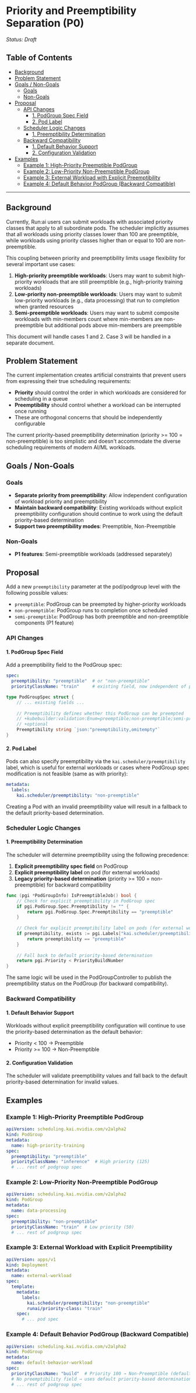 # Priority and Preemptibility Separation (P0)

*Status: Draft*

## Table of Contents
- [Background](#background)
- [Problem Statement](#problem-statement)
- [Goals / Non-Goals](#goals-non-goals)
   * [Goals](#goals)
   * [Non-Goals](#non-goals)
- [Proposal](#proposal)
   * [API Changes](#api-changes)
      + [1. PodGroup Spec Field](#1-podgroup-spec-field)
      + [2. Pod Label](#2-pod-label)
   * [Scheduler Logic Changes](#scheduler-logic-changes)
      + [1. Preemptibility Determination](#1-preemptibility-determination)
   * [Backward Compatibility](#backward-compatibility)
      + [1. Default Behavior Support](#1-default-behavior-support)
      + [2. Configuration Validation](#2-configuration-validation)
- [Examples](#examples)
   * [Example 1: High-Priority Preemptible PodGroup](#example-1-high-priority-preemptible-podgroup)
   * [Example 2: Low-Priority Non-Preemptible PodGroup](#example-2-low-priority-non-preemptible-podgroup)
   * [Example 3: External Workload with Explicit Preemptibility](#example-3-external-workload-with-explicit-preemptibility)
   * [Example 4: Default Behavior PodGroup (Backward Compatible)](#example-4-default-behavior-podgroup-backward-compatible)


---

## Background

Currently, Run:ai users can submit workloads with associated priority classes that apply to all subordinate pods. The scheduler implicitly assumes that all workloads using priority classes lower than 100 are preemptible, while workloads using priority classes higher than or equal to 100 are non-preemptible.

This coupling between priority and preemptibility limits usage flexibility for several important use cases:

1. **High-priority preemptible workloads**: Users may want to submit high-priority workloads that are still preemptible (e.g., high-priority training workloads)
2. **Low-priority non-preemptible workloads**: Users may want to submit low-priority workloads (e.g., data processing) that run to completion when granted resources
3. **Semi-preemptible workloads**: Users may want to submit composite workloads with min-members count where min-members are non-preemptible but additional pods above min-members are preemptible

This document will handle cases 1 and 2. Case 3 will be handled in a separate document.

## Problem Statement

The current implementation creates artificial constraints that prevent users from expressing their true scheduling requirements:

- **Priority** should control the order in which workloads are considered for scheduling in a queue
- **Preemptibility** should control whether a workload can be interrupted once running
- These are orthogonal concerns that should be independently configurable

The current priority-based preemptibility determination (priority >= 100 = non-preemptible) is too simplistic and doesn't accommodate the diverse scheduling requirements of modern AI/ML workloads.

## Goals / Non-Goals

### Goals
- **Separate priority from preemptibility**: Allow independent configuration of workload priority and preemptibility
- **Maintain backward compatibility**: Existing workloads without explicit preemptibility configuration should continue to work using the default priority-based determination
- **Support two preemptibility modes**: Preemptible, Non-Preemptible

### Non-Goals
- **P1 features**: Semi-preemptible workloads (addressed separately)


## Proposal

Add a new `preemptibility` parameter at the pod/podgroup level with the following possible values:
- `preemptible`: PodGroup can be preempted by higher-priority workloads
- `non-preemptible`: PodGroup runs to completion once scheduled
- `semi-preemptible`: PodGroup has both preemptible and non-preemptible components (P1 feature)

### API Changes

#### 1. PodGroup Spec Field
Add a preemptibility field to the PodGroup spec:

```yaml
spec:
  preemptibility: "preemptible"  # or "non-preemptible"
  priorityClassName: "train"     # existing field, now independent of preemptibility
```

```go
type PodGroupSpec struct {
    // ... existing fields ...
    
    // Preemptibility defines whether this PodGroup can be preempted
    // +kubebuilder:validation:Enum=preemptible;non-preemptible;semi-preemptible
    // +optional
    Preemptibility string `json:"preemptibility,omitempty"`
}
```

#### 2. Pod Label
Pods can also specify preemptibility via the `kai.scheduler/preemptibility` label, which is useful for external workloads or cases where PodGroup spec modification is not feasible (same as with priority):

```yaml
metadata:
  labels:
    kai.scheduler/preemptibility: "non-preemptible"
```

Creating a Pod with an invalid preemptibility value will result in a fallback to the default priority-based determination.

### Scheduler Logic Changes

#### 1. Preemptibility Determination
The scheduler will determine preemptibility using the following precedence:

1. **Explicit preemptibility spec field** on PodGroup
2. **Explicit preemptibility label** on pod (for external workloads)
3. **Legacy priority-based determination** (priority >= 100 = non-preemptible) for backward compatibility

```go
func (pgi *PodGroupInfo) IsPreemptibleJob() bool {
    // Check for explicit preemptibility in PodGroup spec
    if pgi.PodGroup.Spec.Preemptibility != "" {
        return pgi.PodGroup.Spec.Preemptibility == "preemptible"
    }
    
    // Check for explicit preemptibility label on pods (for external workloads)
    if preemptibility, exists := pgi.Labels["kai.scheduler/preemptibility"]; exists {
        return preemptibility == "preemptible"
    }
    
    // Fall back to default priority-based determination
    return pgi.Priority < PriorityBuildNumber
}
```

The same logic will be used in the PodGroupController to publish the preemptibility status on the PodGroup (for backward compatibility).

### Backward Compatibility

#### 1. Default Behavior Support
Workloads without explicit preemptibility configuration will continue to use the priority-based determination as the default behavior:
- Priority < 100 → Preemptible
- Priority >= 100 → Non-Preemptible

#### 2. Configuration Validation
The scheduler will validate preemptibility values and fall back to the default priority-based determination for invalid values.

## Examples

### Example 1: High-Priority Preemptible PodGroup
```yaml
apiVersion: scheduling.kai.nvidia.com/v2alpha2
kind: PodGroup
metadata:
  name: high-priority-training
spec:
  preemptibility: "preemptible"
  priorityClassName: "inference"  # High priority (125)
  # ... rest of podgroup spec
```

### Example 2: Low-Priority Non-Preemptible PodGroup
```yaml
apiVersion: scheduling.kai.nvidia.com/v2alpha2
kind: PodGroup
metadata:
  name: data-processing
spec:
  preemptibility: "non-preemptible"
  priorityClassName: "train"  # Low priority (50)
  # ... rest of podgroup spec
```

### Example 3: External Workload with Explicit Preemptibility
```yaml
apiVersion: apps/v1
kind: Deployment
metadata:
  name: external-workload
spec:
  template:
    metadata:
      labels:
        kai.scheduler/preemptibility: "non-preemptible"
        runai/priority-class: "train"
    spec:
      # ... pod spec
```

### Example 4: Default Behavior PodGroup (Backward Compatible)
```yaml
apiVersion: scheduling.kai.nvidia.com/v2alpha2
kind: PodGroup
metadata:
  name: default-behavior-workload
spec:
  priorityClassName: "build"  # Priority 100 → Non-Preemptible (default behavior)
  # No preemptibility field → uses default priority-based determination
  # ... rest of podgroup spec
```
